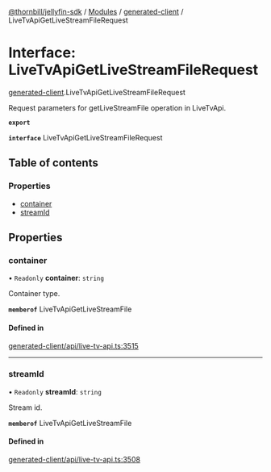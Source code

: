 [@thornbill/jellyfin-sdk](../README.md) / [Modules](../modules.md) / [generated-client](../modules/generated_client.md) / LiveTvApiGetLiveStreamFileRequest

# Interface: LiveTvApiGetLiveStreamFileRequest

[generated-client](../modules/generated_client.md).LiveTvApiGetLiveStreamFileRequest

Request parameters for getLiveStreamFile operation in LiveTvApi.

**`export`**

**`interface`** LiveTvApiGetLiveStreamFileRequest

## Table of contents

### Properties

- [container](generated_client.LiveTvApiGetLiveStreamFileRequest.md#container)
- [streamId](generated_client.LiveTvApiGetLiveStreamFileRequest.md#streamid)

## Properties

### container

• `Readonly` **container**: `string`

Container type.

**`memberof`** LiveTvApiGetLiveStreamFile

#### Defined in

[generated-client/api/live-tv-api.ts:3515](https://github.com/thornbill/jellyfin-sdk-typescript/blob/3ae780a/src/generated-client/api/live-tv-api.ts#L3515)

___

### streamId

• `Readonly` **streamId**: `string`

Stream id.

**`memberof`** LiveTvApiGetLiveStreamFile

#### Defined in

[generated-client/api/live-tv-api.ts:3508](https://github.com/thornbill/jellyfin-sdk-typescript/blob/3ae780a/src/generated-client/api/live-tv-api.ts#L3508)
